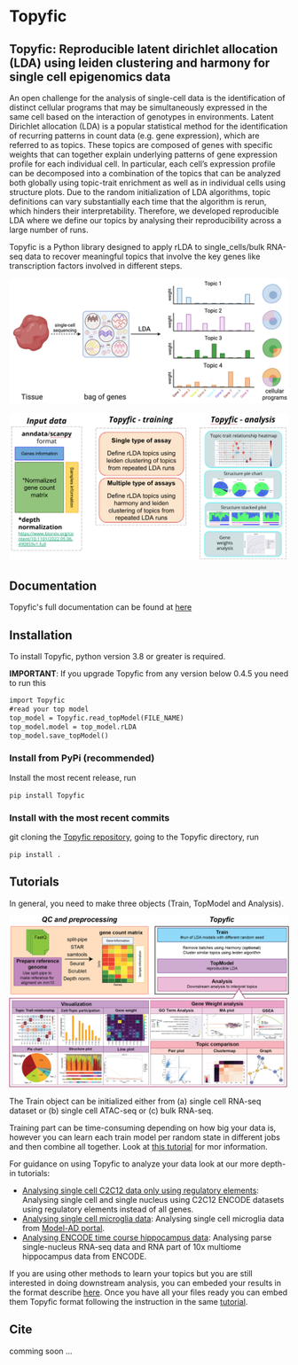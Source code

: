 # Topyfic

## Topyfic: Reproducible latent dirichlet allocation (LDA) using leiden clustering and harmony for single cell epigenomics data

An open challenge for the analysis of single-cell data is the identification of distinct cellular programs that may be simultaneously expressed in the same cell based on the interaction of genotypes in environments. Latent Dirichlet allocation (LDA) is a popular statistical method for the identification of recurring patterns in count data (e.g. gene expression), which are referred to as topics. These topics are composed of genes with specific weights that can together explain underlying patterns of gene expression profile for each individual cell. In particular, each cell’s expression profile can be decomposed into a combination of the topics that can be analyzed both globally using topic-trait enrichment as well as in individual cells using structure plots. Due to the random initialization of LDA algorithms, topic definitions can vary substantially each time that the algorithm is rerun, which hinders their interpretability. Therefore, we developed reproducible LDA where we define our topics by analysing their reproducibility across a large number of runs.

Topyfic is a Python library designed to apply rLDA to single_cells/bulk RNA-seq data to recover meaningful topics that involve the key genes like transcription factors involved in different steps.

![LDA overview](docs/TopicModels.png)

![Topyfic overview](docs/Topyfic.png)

## Documentation
Topyfic's full documentation can be found at [here](https://mortazavilab.github.io/Topyfic/html/index.html)

## Installation

To install Topyfic, python version 3.8 or greater is required.

**IMPORTANT**: If you upgrade Topyfic from any version below 0.4.5 you need to run this

```
import Topyfic
#read your top model
top_model = Topyfic.read_topModel(FILE_NAME)
top_model.model = top_model.rLDA
top_model.save_topModel()
```

### Install from PyPi (recommended)
Install the most recent release, run

`pip install Topyfic`

### Install with the most recent commits
git cloning the [Topyfic repository](https://github.com/mortazavilab/Topyfic), going to the Topyfic directory, run

`pip install .`

## Tutorials

In general, you need to make three objects (Train, TopModel and Analysis). 

![Topyfic workflow](docs/Topyfic_workflow.png)

The Train object can be initialized either from (a) single cell RNA-seq dataset or (b) single cell ATAC-seq or (c) bulk RNA-seq.

Training part can be time-consuming depending on how big your data is, however you can learn each train model per random state in different jobs and then combine all together. Look at [this tutorial](tutorials/make_train_object.ipynb) for mor information.

For guidance on using Topyfic to analyze your data look at our more depth-in tutorials:

- [Analysing single cell C2C12 data only using regulatory elements](tutorials/C2C12_TFs_mirhgs_chromreg/C2C12.ipynb): Analysing single cell and single nucleus using C2C12 ENCODE datasets using regulatory elements instead of all genes.
- [Analysing single cell microglia data](tutorials/microglia_all_genes/microglia.ipynb): Analysing single cell microglia data from [Model-AD portal](https://www.model-ad.org/).
- [Analysing ENCODE time course hippocampus data](tutorials/ENCODE_Hipp_parse_10x/analysing.ipynb): Analysing parse single-nucleus RNA-seq data and RNA part of 10x multiome hippocampus data from ENCODE.


If you are using other methods to learn your topics but you are still interested in doing downstream analysis, you can embeded your results in the format describe [here](tutorials/topic_modeling_model.md). Once you have all your files ready you can embed them Topyfic format following the instruction in the same [tutorial](tutorials/topic_modeling_model.md).

## Cite

comming soon ...
